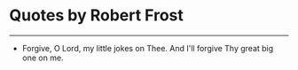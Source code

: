 # Quotes by Robert Frost

---

- Forgive, O Lord, my little jokes on Thee. And I'll forgive Thy great big one on me.
